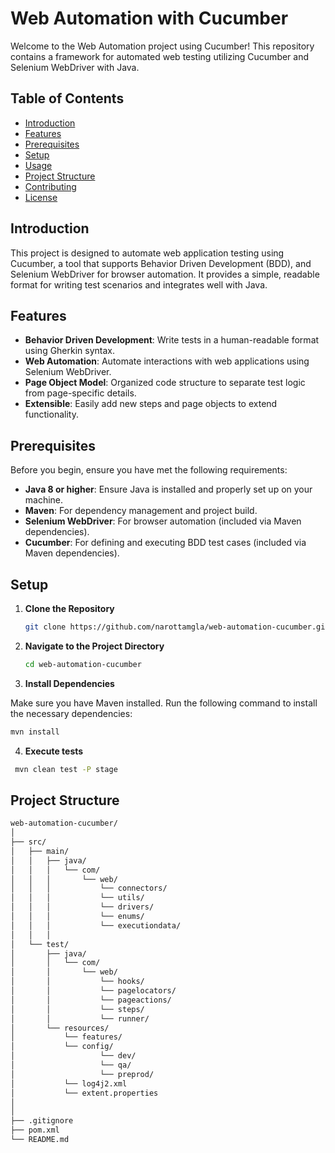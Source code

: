 # Web Automation with Cucumber

Welcome to the Web Automation project using Cucumber! This repository contains a framework for automated web testing utilizing Cucumber and Selenium WebDriver with Java.

## Table of Contents

- [Introduction](#introduction)
- [Features](#features)
- [Prerequisites](#prerequisites)
- [Setup](#setup)
- [Usage](#usage)
- [Project Structure](#project-structure)
- [Contributing](#contributing)
- [License](#license)

## Introduction

This project is designed to automate web application testing using Cucumber, a tool that supports Behavior Driven Development (BDD), and Selenium WebDriver for browser automation. It provides a simple, readable format for writing test scenarios and integrates well with Java.

## Features

- **Behavior Driven Development**: Write tests in a human-readable format using Gherkin syntax.
- **Web Automation**: Automate interactions with web applications using Selenium WebDriver.
- **Page Object Model**: Organized code structure to separate test logic from page-specific details.
- **Extensible**: Easily add new steps and page objects to extend functionality.

## Prerequisites

Before you begin, ensure you have met the following requirements:

- **Java 8 or higher**: Ensure Java is installed and properly set up on your machine.
- **Maven**: For dependency management and project build.
- **Selenium WebDriver**: For browser automation (included via Maven dependencies).
- **Cucumber**: For defining and executing BDD test cases (included via Maven dependencies).

## Setup

1. **Clone the Repository**

   ```bash
   git clone https://github.com/narottamgla/web-automation-cucumber.git

2. **Navigate to the Project Directory**

   ```bash
   cd web-automation-cucumber

3. **Install Dependencies**

Make sure you have Maven installed. Run the following command to install the necessary dependencies:

   ```bash
   mvn install
   ```

4. **Execute tests**

  ```bash
   mvn clean test -P stage
  ```
## Project Structure
```bash
web-automation-cucumber/
│
├── src/
│   ├── main/
│   │   ├── java/
│   │   │   └── com/
│   │   │       └── web/
│   │   │           └── connectors/
│   │   │           └── utils/
│   │   │           └── drivers/
│   │   │           └── enums/
│   │   │           └── executiondata/    
│   │   │
│   └── test/
│       ├── java/
│       │   └── com/
│       │       └── web/
│       │           └── hooks/
│       │           └── pagelocators/
│       │           └── pageactions/
│       │           └── steps/
│       │           └── runner/
│       └── resources/
│           └── features/
│           └── config/
│                   └── dev/
│                   └── qa/
│                   └── preprod/
│           └── log4j2.xml
│           └── extent.properties
│
│
├── .gitignore
├── pom.xml
└── README.md
